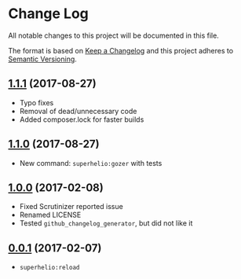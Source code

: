 # Change Log
All notable changes to this project will be documented in this file.

The format is based on [Keep a Changelog](http://keepachangelog.com/)
and this project adheres to [Semantic Versioning](http://semver.org/).

## [1.1.1](https://github.com/superhelio/commands/tree/1.1.1) (2017-08-27)
- Typo fixes
- Removal of dead/unnecessary code
- Added composer.lock for faster builds

## [1.1.0](https://github.com/superhelio/commands/tree/1.1.0) (2017-08-27)
- New command: `superhelio:gozer` with tests

## [1.0.0](https://github.com/superhelio/commands/tree/1.0.0) (2017-02-08)
- Fixed Scrutinizer reported issue
- Renamed LICENSE
- Tested `github_changelog_generator`, but did not like it

## [0.0.1](https://github.com/superhelio/commands/tree/0.0.1) (2017-02-07)
- `superhelio:reload`
